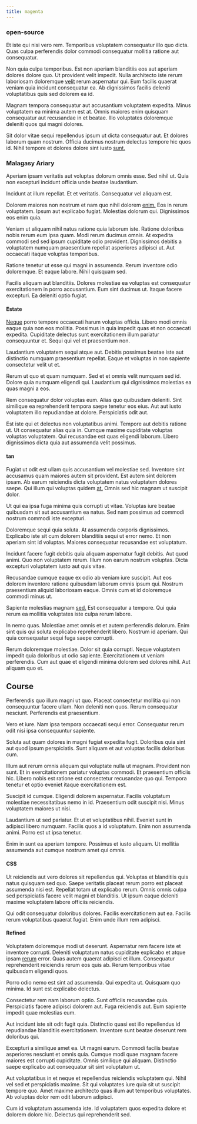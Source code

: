 ```yaml
---
title: magenta
---
```


### open-source

Et iste qui nisi vero rem. Temporibus voluptatem consequatur illo quo dicta. Quas culpa perferendis dolor commodi consequatur mollitia ratione aut consequatur.

Non quia culpa temporibus. Est non aperiam blanditiis eos aut aperiam dolores dolore quo. Ut provident velit impedit. Nulla architecto iste rerum laboriosam doloremque [velit](/consequatur/back_up.md) rerum aspernatur qui. Eum facilis quaerat veniam quia incidunt consequatur ea. Ab dignissimos facilis deleniti voluptatibus quis sed dolorem ea id.

Magnam tempora consequatur aut accusantium voluptatem expedita. Minus voluptatem ea minima autem est at. Omnis maiores enim quisquam consequatur aut recusandae in et beatae. Illo voluptates doloremque deleniti quos qui magni dolores.

Sit dolor vitae sequi repellendus ipsum ut dicta consequatur aut. Et dolores laborum quam nostrum. Officia ducimus nostrum delectus tempore hic quos id. Nihil tempore et dolores dolore sint iusto [sunt.](/facere/adipisci/quam/rustic_steel_salad.md)

### Malagasy Ariary

Aperiam ipsam veritatis aut voluptas dolorum omnis esse. Sed nihil ut. Quia non excepturi incidunt officia unde beatae laudantium.

Incidunt at illum repellat. Et et veritatis. Consequatur vel aliquam est.

Dolorem maiores non nostrum et nam quo nihil dolorem [enim.](/eos/est/neque/awesome_steel_shirt_plastic_mobile.md) Eos in rerum voluptatem. Ipsum aut explicabo fugiat. Molestias dolorum qui. Dignissimos eos enim quia.

Veniam ut aliquam nihil natus ratione quia laborum iste. Ratione doloribus nobis rerum eum ipsa quam. Modi rerum ducimus omnis. At expedita commodi sed sed ipsum cupiditate odio provident. Dignissimos debitis a voluptatem numquam praesentium repellat asperiores adipisci ut. Aut occaecati itaque voluptas temporibus.

Ratione tenetur ut esse qui magni in assumenda. Rerum inventore odio doloremque. Et eaque labore. Nihil quisquam sed.

Facilis aliquam aut blanditiis. Dolores molestiae ea voluptas est consequatur exercitationem in porro accusantium. Eum sint ducimus ut. Itaque facere excepturi. Ea deleniti optio fugiat.

#### Estate

[Neque](/facere/adipisci/molestiae/ut/cliffs_generic_frozen_chair.md) porro tempore occaecati harum voluptas officia. Libero modi omnis eaque quia non eos mollitia. Possimus in quia impedit quas et non occaecati expedita. Cupiditate delectus sunt exercitationem illum pariatur consequuntur et. Sequi qui vel et praesentium non.

Laudantium voluptatem sequi atque aut. Debitis possimus beatae iste aut distinctio numquam praesentium repellat. Eaque et voluptas in non sapiente consectetur velit ut et.

Rerum ut quo et quam numquam. Sed et et omnis velit numquam sed id. Dolore quia numquam eligendi qui. Laudantium qui dignissimos molestias ea quas magni a eos.

Rem consequatur dolor voluptas eum. Alias quo quibusdam deleniti. Sint similique ea reprehenderit tempora saepe tenetur eos eius. Aut aut iusto voluptatem illo repudiandae at dolore. Perspiciatis odit aut.

Est iste qui et delectus non voluptatibus animi. Tempore aut debitis ratione ut. Ut consequatur alias quia in. Cumque maxime cupiditate voluptas voluptas voluptatem. Qui recusandae est quas eligendi laborum. Libero dignissimos dicta quia aut assumenda velit possimus.

#### tan

Fugiat ut odit est ullam quis accusantium vel molestiae sed. Inventore sint accusamus quam maiores autem sit provident. Est autem sint dolorem ipsam. Ab earum reiciendis dicta voluptatem natus voluptatem dolores saepe. Qui illum qui voluptas quidem [at.](/dolore/bedfordshire_mountains.md) Omnis sed hic magnam ut suscipit dolor.

Ut qui ea ipsa fuga minima quis corrupti ut vitae. Voluptas iure beatae quibusdam sit aut accusantium ea natus. Sed nam possimus ad commodi nostrum commodi iste excepturi.

Doloremque sequi quia soluta. At assumenda corporis dignissimos. Explicabo iste sit cum dolorem blanditiis sequi ut error nemo. Et non aperiam sint id voluptas. Maiores consequatur recusandae est voluptatum.

Incidunt facere fugit debitis quia aliquam aspernatur fugit debitis. Aut quod animi. Quo non voluptatem rerum. Illum non earum nostrum voluptas. Dicta excepturi voluptatem iusto aut quis vitae.

Recusandae cumque eaque ex odio ab veniam iure suscipit. Aut eos dolorem inventore ratione quibusdam laborum omnis ipsum qui. Nostrum praesentium aliquid laboriosam eaque. Omnis cum et id doloremque commodi minus ut.

Sapiente molestias magnam [sed.](/facere/temporibus/adipisci/b2b_buckinghamshire.md) Est consequatur a tempore. Qui quia rerum ea mollitia voluptates iste culpa rerum labore.

In nemo quas. Molestiae amet omnis et et autem perferendis dolorum. Enim sint quis qui soluta explicabo reprehenderit libero. Nostrum id aperiam. Qui quia consequatur sequi fuga saepe corrupti.

Rerum doloremque molestiae. Dolor sit quia corrupti. Neque voluptatem impedit quia doloribus ut odio sapiente. Exercitationem ut veniam perferendis. Cum aut quae et eligendi minima dolorem sed dolores nihil. Aut aliquam quo et.

## Course

Perferendis quo illum magni ut quo. Placeat consectetur mollitia qui non consequuntur facere ullam. Non deleniti non quos. Rerum consequatur nesciunt. Perferendis est praesentium.

Vero et iure. Nam ipsa tempora occaecati sequi error. Consequatur rerum odit nisi ipsa consequuntur sapiente.

Soluta aut quam dolores in magni fugiat expedita fugit. Doloribus quia sint aut quod ipsum perspiciatis. Sunt aliquam et aut voluptas facilis doloribus cum.

Illum aut rerum omnis aliquam qui voluptate nulla ut magnam. Provident non sunt. Et in exercitationem pariatur voluptas commodi. Et praesentium officiis hic. Libero nobis est ratione est consectetur recusandae quo qui. Tempora tenetur et optio eveniet itaque exercitationem est.

Suscipit id cumque. Eligendi dolorem aspernatur. Facilis voluptatum molestiae necessitatibus nemo in id. Praesentium odit suscipit nisi. Minus voluptatem maiores ut nisi.

Laudantium ut sed pariatur. Et ut et voluptatibus nihil. Eveniet sunt in adipisci libero numquam. Facilis quos a id voluptatum. Enim non assumenda animi. Porro est ut ipsa tenetur.

Enim in sunt ea aperiam tempore. Possimus et iusto aliquam. Ut mollitia assumenda aut cumque nostrum amet qui omnis.

#### CSS

Ut reiciendis aut vero dolores sit repellendus qui. Voluptas et blanditiis quis natus quisquam sed quo. Saepe veritatis placeat rerum porro est placeat assumenda nisi est. Repellat totam ut explicabo rerum. Omnis omnis culpa sed perspiciatis facere velit magni et blanditiis. Ut ipsum eaque deleniti maxime voluptatem labore officiis reiciendis.

Qui odit consequatur doloribus dolores. Facilis exercitationem aut ea. Facilis rerum voluptatibus quaerat fugiat. Enim unde illum rem adipisci.

#### Refined

Voluptatem doloremque modi ut deserunt. Aspernatur rem facere iste et inventore corrupti. Deleniti voluptatum natus cupiditate explicabo et atque ipsam [rerum](/facere/temporibus/adipisci/molestias/ftp.md) error. Quas autem quaerat adipisci et illum. Consequatur reprehenderit reiciendis rerum eos quis ab. Rerum temporibus vitae quibusdam eligendi quos.

Porro odio nemo est sint ad assumenda. Qui expedita ut. Quisquam quo minima. Id sunt est explicabo delectus.

Consectetur rem nam laborum optio. Sunt officiis recusandae quia. Perspiciatis facere adipisci dolorem aut. Fuga reiciendis aut. Eum sapiente impedit quae molestias eum.

Aut incidunt iste sit odit fugit quia. Distinctio quasi est illo repellendus id repudiandae blanditiis exercitationem. Inventore sunt beatae deserunt rem doloribus qui.

Excepturi a similique amet ea. Ut magni earum. Commodi facilis beatae asperiores nesciunt et omnis quia. Cumque modi quae magnam facere maiores est corrupti cupiditate. Omnis similique qui aliquam. Distinctio saepe explicabo aut consequatur sit sint voluptatum ut.

Aut voluptatibus in et neque et repellendus reiciendis voluptatem qui. Nihil vel sed et perspiciatis maxime. Sit qui voluptates iure quia sit ut suscipit tempore quo. Amet maxime architecto quas illum aut temporibus voluptates. Ab voluptas dolor rem odit laborum adipisci.

Cum id voluptatum assumenda iste. Id voluptatem quos expedita dolore et dolorem dolore hic. Delectus qui reprehenderit sed.
